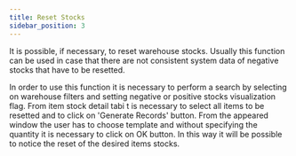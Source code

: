 ```yaml
---
title: Reset Stocks
sidebar_position: 3
---
```


It is possible, if necessary, to reset warehouse stocks. Usually this function can be used in case that there are not consistent system data of negative stocks that have to be resetted.

In order to use this function it is necessary to perform a search by selecting on warehouse filters and setting negative or positive stocks visualization flag. From item stock detail tabi t is necessary to select all items to be resetted and to click on 'Generate Records' button. From the appeared window the user has to choose template and without specifying the quantity it is necessary to click on OK button. In this way it will be possible to notice the reset of the desired items stocks.






